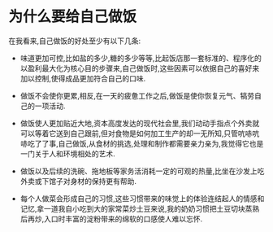 # 为什么要给自己做饭

在我看来,自己做饭的好处至少有以下几条:

- 味道更加可控,比如盐的多少,糖的多少等等,比起饭店那一套标准的、程序化的以盈利最大化为核心目的步骤来,自己做饭时,这些因素可以依据自己的喜好来加以控制,使得成品更加符合自己的口味.

- 做饭不会使你更累,相反,在一天的疲惫工作之后,做饭是使你恢复元气、犒劳自己的一项活动.

- 做饭使人更加贴近大地,资本高度发达的现代社会里,我们动动手指点个外卖就可以等着它送到自己跟前,但对食物是如何加工生产的却一无所知,只管吭哧吭哧吃了了事,自己做饭,从食材的挑选,处理和制作都需要亲力亲为,我觉得它也是一门关于人和环境相处的艺术.

- 做饭以及后续的洗碗、拖地板等家务活消耗一定的可观的热量,比坐在沙发上吃外卖或下馆子对身材的保持更有帮助.

- 每个人做菜会形成自己的习惯,这些习惯带来的味觉上的体验连结起人的情感和记忆,拿一道我自小吃到大的家常菜炒土豆来说,我的奶奶习惯把土豆切块蒸熟后再炒,入口时丰富的淀粉带来的绵软的口感使人难以忘怀.